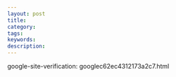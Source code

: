 ```yaml
---
layout: post
title: 
category: 
tags: 
keywords:
description:
---
```

google-site-verification: googlec62ec4312173a2c7.html
